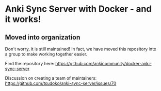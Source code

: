 # Anki Sync Server with Docker - and it works!

## Moved into organization

Don't worry, it is still maintained! In fact, we have moved this repository into a group to make working together easier.

Find the repository here: https://github.com/ankicommunity/docker-anki-sync-server

Discussion on creating a team of maintainers:
https://github.com/tsudoko/anki-sync-server/issues/70

